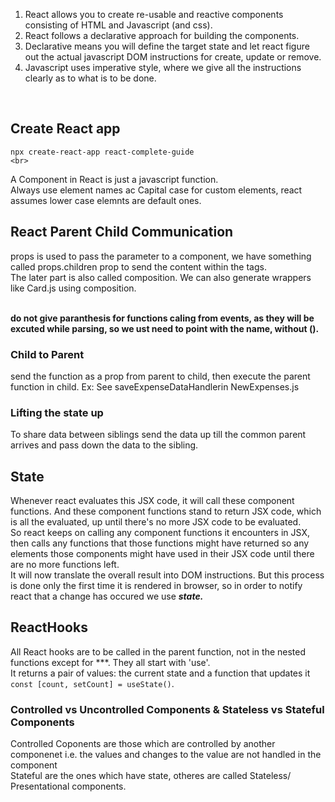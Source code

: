 1. React allows you to create re-usable and reactive components consisting of HTML and Javascript (and css).
2. React follows a declarative approach for building the components.
3. Declarative means you will define the target state and let react figure out the actual javascript DOM instructions for create, update or remove.
4. Javascript uses imperative style, where we give all the instructions clearly as to what is to be done.
<br>

## Create React app
`npx create-react-app react-complete-guide`<br>
``<br>
``<br>

A Component in React is just a javascript function.<br>
Always use element names ac Capital case for custom elements, react assumes lower case elemnts are default ones.<br>

## React Parent Child Communication
props is used to pass the parameter to a component, we have something called props.children prop to send the content within the tags.<br>
The later part is also called composition. We can also generate wrappers like Card.js using composition.<br><br>

<b>do not give paranthesis for functions caling from events, as they will be excuted while parsing, so we ust need to point with the name, without ().</b><br>

### Child to Parent
send the function as a prop from parent to child, then execute the parent function in child. Ex: See saveExpenseDataHandlerin NewExpenses.js

### Lifting the state up
To share data between siblings send the data up till the common parent arrives and pass down the data to the sibling.

## State
Whenever react evaluates this JSX code, it will call these component functions. And these component functions stand to return JSX code, which is all the evaluated, up until there's no more JSX code to be evaluated. <br>
So react keeps on calling any component functions it encounters in JSX, then calls any functions that those functions might have returned so any elements those components might have used in their JSX code until there are no more functions left.<br>
It will now translate the overall result into DOM instructions. But this process is done only the first time it is rendered in browser, so in order to notify react that a change has occured we use <b><i>state.</b></i>

## ReactHooks
All React hooks are to be called in the parent function, not in the nested functions except for ***. They all start with 'use'.<br>
It returns a pair of values: the current state and a function that updates it ` const [count, setCount] = useState()`.<br>

### Controlled vs Uncontrolled Components & Stateless vs Stateful Components
Controlled Coponents are those which are controlled by another componenet i.e. the values and changes to the value are not handled in the component <br>
Stateful are the ones which have state, otheres are called Stateless/ Presentational components.<br>
